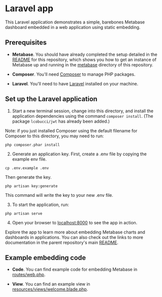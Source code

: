 # Laravel app

This Laravel application demonstrates a simple, barebones Metabase dashboard embedded in a web application using static embedding.

## Prerequisites

- **Metabase**. You should have already completed the setup detailed in the [README](../../README.md) for this repository, which shows you how to get an instance of Metabase up and running in the [metabase](./metabase) directory of this repository.

- **Composer**. You'll need [Composer](https://getcomposer.org/) to manage PHP packages.

- **Laravel**. You'll need to have [Laravel](https://laravel.com/) installed on your machine.

## Set up the Laravel application

1. Start a new terminal session, change into this directory, and install the application dependencies using the command `composer install`. (The package `lcobucci/jwt` has already been added.)

Note: if you just installed Composer using the default filename for Composer to this directory, you may need to run:

```shell
php composer.phar install
```

2. Generate an application key. First, create a .env file by copying the example env file.

```shell
cp .env.example .env
```

Then generate the key.

```shell
php artisan key:generate
```

This command will write the key to your new .env file.

3. To start the application, run:

```shell
php artisan serve
```

4. Open your browser to [localhost:8000](http://localhost:8000) to see the app in action. 

Explore the app to learn more about embedding Metabase charts and dashboards in applications. You can also check out the links to more documentation in the parent repository's main [README](../../README.md).

## Example embedding code

- **Code**. You can find example code for embedding Metabase in [routes/web.php](routes/web.php).

- **View**. You can find an example view in [resources/views/welcome.blade.php](resources/views/welcome.blade.php).
